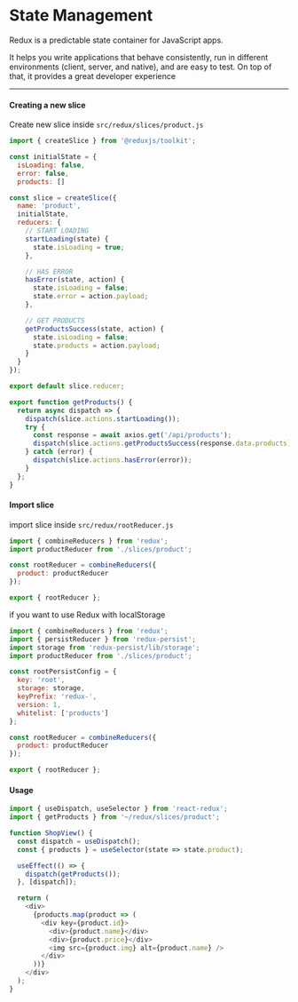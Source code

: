 # State Management

Redux is a predictable state container for JavaScript apps.

It helps you write applications that behave consistently, run in different environments (client, server, and native), and are easy to test. On top of that, it provides a great developer experience

---

#### Creating a new slice

Create new slice inside `src/redux/slices/product.js`

```js
import { createSlice } from '@reduxjs/toolkit';

const initialState = {
  isLoading: false,
  error: false,
  products: []

const slice = createSlice({
  name: 'product',
  initialState,
  reducers: {
    // START LOADING
    startLoading(state) {
      state.isLoading = true;
    },

    // HAS ERROR
    hasError(state, action) {
      state.isLoading = false;
      state.error = action.payload;
    },

    // GET PRODUCTS
    getProductsSuccess(state, action) {
      state.isLoading = false;
      state.products = action.payload;
    }
  }
});

export default slice.reducer;

export function getProducts() {
  return async dispatch => {
    dispatch(slice.actions.startLoading());
    try {
      const response = await axios.get('/api/products');
      dispatch(slice.actions.getProductsSuccess(response.data.products));
    } catch (error) {
      dispatch(slice.actions.hasError(error));
    }
  };
}

```

#### Import slice

import slice inside `src/redux/rootReducer.js`

```js
import { combineReducers } from 'redux';
import productReducer from './slices/product';

const rootReducer = combineReducers({
  product: productReducer
});

export { rootReducer };
```

if you want to use Redux with localStorage

```js
import { combineReducers } from 'redux';
import { persistReducer } from 'redux-persist';
import storage from 'redux-persist/lib/storage';
import productReducer from './slices/product';

const rootPersistConfig = {
  key: 'root',
  storage: storage,
  keyPrefix: 'redux-',
  version: 1,
  whitelist: ['products']
};

const rootReducer = combineReducers({
  product: productReducer
});

export { rootReducer };
```

#### Usage

```js
import { useDispatch, useSelector } from 'react-redux';
import { getProducts } from '~/redux/slices/product';

function ShopView() {
  const dispatch = useDispatch();
  const { products } = useSelector(state => state.product);

  useEffect(() => {
    dispatch(getProducts());
  }, [dispatch]);

  return (
    <div>
      {products.map(product => (
        <div key={product.id}>
          <div>{product.name}</div>
          <div>{product.price}</div>
          <img src={product.img} alt={product.name} />
        </div>
      ))}
    </div>
  );
}
```
